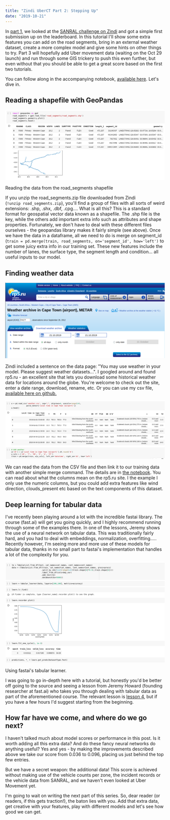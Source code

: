 ```yaml
---
title: "Zindi UberCT Part 2: Stepping Up"
date: "2019-10-21"
---
```


In [part 1](https://datasciencecastnet.home.blog/2019/10/19/zindi-uberct-part-1-getting-started/), we looked at the [SANRAL challenge on Zindi](https://zindi.africa/competitions/uber-movement-sanral-cape-town-challenge) and got a simple first submission up on the leaderboard. In this tutorial I'll show some extra features you can add on the road segments, bring in an external weather dataset, create a more complex model and give some hints on other things to try. Part 3 will hopefully add Uber movement data (waiting on the Oct 29 launch) and run through some GIS trickery to push this even further, but even without that you should be able to get a great score based on the first two tutorials.

You can follow along in the accompanying notebook, [available here](https://colab.research.google.com/drive/1UlkF_wkDIUor7-5WGxXsoGejTtChAjVL). Let's dive in.

## Reading a shapefile with GeoPandas

![](../images/wordpress_export/2019/10/screenshot-from-2019-10-21-09-02-17.png?w=1024)

Reading the data from the road\_segments shapefile

If you unzip the road\_segments.zip file downloaded from Zindi (`!unzip road_segments.zip`), you'll find a group of files with all sorts of weird extensions: .shp, .shx, .dbf, .cpg.... What is all this? This is a standard format for geospatial vector data known as a shapefile. The .shp file is the key, while the others add important extra info such as attributes and shape properties. Fortunately, we don't have to deal with these different files ourselves - the geopandas library makes it fairly simple (see above). Once we have the data in a dataframe, all we need to do is merge on segment\_id (`train = pd.merge(train, road_segments, on='segment_id', how='left')` to get some juicy extra info in our training set. These new features include the number of lanes, the surface type, the segment length and condition... all useful inputs to our model.

## Finding weather data

![](../images/wordpress_export/2019/10/screenshot-from-2019-10-21-09-10-15.png?w=1014)

Zindi included a sentence on the data page: "You may use weather in your model. Please suggest weather datasets...". I googled around and found rp5.ru - an excellent site that lets you download some historical weather data for locations around the globe. You're welcome to check out the site, enter a date range, download, rename, etc. Or you can use my csv file, [available here on github.](https://github.com/johnowhitaker/datasciencecastnet/blob/master/weather.csv)

![](../images/wordpress_export/2019/10/screenshot-from-2019-10-21-09-13-21.png?w=1024)

We can read the data from the CSV file and then link it to our training data with another simple merge command. The details are in [the notebook](https://colab.research.google.com/drive/1UlkF_wkDIUor7-5WGxXsoGejTtChAjVL). You can read about what the columns mean on the rp5.ru site. I the example I only use the numeric columns, but you could add extra features like wind direction, clouds\_present etc based on the text components of this dataset.

## Deep learning for tabular data

I've recently been playing around a lot with the incredible fastai library. The course (fast.ai) will get you going quickly, and I highly recommend running through some of the examples there. In one of the lessons, Jeremy shows the use of a neural network on tabular data. This was traditionally fairly hard, and you had to deal with embeddings, normalization, overfitting..... Recently however, I'm seeing more and more use of these models for tabular data, thanks in no small part to fastai's implementation that handles a lot of the complexity for you.

![](../images/wordpress_export/2019/10/screenshot-from-2019-10-21-09-19-52.png?w=1024)

Using fastai's tabular learner.

I was going to go in-depth here with a tutorial, but honestly you'd be better off going to the source and seeing a lesson from Jeremy Howard (founding researcher at fast.ai) who takes you through dealing with tabular data as part of the aforementioned course. The relevant lesson is [lesson 4](https://course.fast.ai/videos/?lesson=4), but if you have a few hours I'd suggest starting from the beginning.

## How far have we come, and where do we go next?

I haven't talked much about model scores or performance in this post. Is it worth adding all this extra data? And do these fancy neural networks do anything useful? Yes and yes - by making the improvements described above we take our score from 0.036 to 0.096, placing us just behind the top few entries.

But we have a secret weapon: the additional data! This score is achieved without making use of the vehicle counts per zone, the incident records or the vehicle data from SANRAL, and we haven't even looked at Uber Movement yet.

I'm going to wait on writing the next part of this series. So, dear reader (or readers, if this gets traction!), the baton lies with you. Add that extra data, get creative with your features, play with different models and let's see how good we can get.
